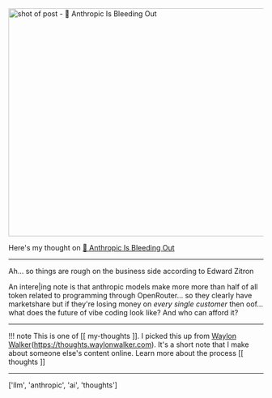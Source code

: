 
<a href="https://www.wheresyoured.at/anthropic-is-bleeding-out/?ref=dailydev">
    <img
        src="https://shots.wayl.one/shot/?url=https://www.wheresyoured.at/anthropic-is-bleeding-out/?ref=dailydev&height=450&width=800&scaled_width=800&scaled_height=450&selectors=""
        alt="shot of post - 💭 Anthropic Is Bleeding Out"
        height=450
        width=800
    >
</a>

Here's my thought on <a href="https://www.wheresyoured.at/anthropic-is-bleeding-out/?ref=dailydev">💭 Anthropic Is Bleeding Out</a>

---

Ah... so things are rough on the business side according to Edward Zitron

An intere|ing note is that anthropic models make more more than half of all token related to programming through OpenRouter... so they clearly have marketshare but if they're losing money on _every single customer_ then oof... what does the future of vibe coding look like? And who can afford it?

---

!!! note
     This is one of [[ my-thoughts ]]. I picked this up from [Waylon Walker](https://waylonwalker.com)(https://thoughts.waylonwalker.com). It's a short note that I make about someone else's
     content online.  Learn more about the process [[ thoughts ]]


---

['llm', 'anthropic', 'ai', 'thoughts']
        